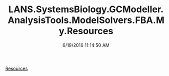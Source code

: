 ﻿---
title: LANS.SystemsBiology.GCModeller.AnalysisTools.ModelSolvers.FBA.My.Resources
date: 6/19/2016 11:14:50 AM
---

[Resources](T-LANS.SystemsBiology.GCModeller.AnalysisTools.ModelSolvers.FBA.My.Resources.Resources.html)

